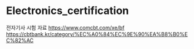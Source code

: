 # Electronics_certification
전자기사 시험 자료
https://www.comcbt.com/xe/bf
https://cbtbank.kr/category/%EC%A0%84%EC%9E%90%EA%B8%B0%EC%82%AC
